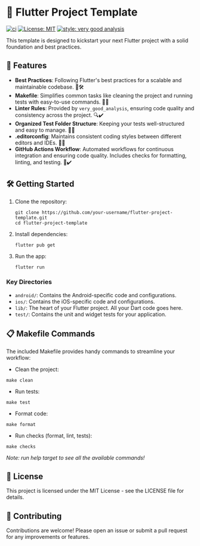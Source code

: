 # 🚀 Flutter Project Template

[![ci][ci_badge]][ci_badge_link]
[![License: MIT][license_badge]][license_badge_link]
[![style: very good analysis][badge]][badge_link]

This template is designed to kickstart your next Flutter project with a solid foundation and best practices.

## 🧩 Features

- **Best Practices**: Following Flutter's best practices for a scalable and maintainable codebase. 📏🛠️
- **Makefile**: Simplifies common tasks like cleaning the project and running tests with easy-to-use commands. 📂✨
- **Linter Rules**: Provided by `very_good_analysis`, ensuring code quality and consistency across the project. 🔍✔️
- **Organized Test Folder Structure**: Keeping your tests well-structured and easy to manage. 📁✅
- **.editorconfig**: Maintains consistent coding styles between different editors and IDEs. 📝🔧
- **GitHub Actions Workflow**: Automated workflows for continuous integration and ensuring code quality. Includes checks
  for formatting, linting, and testing. 🤖✔️

## 🛠️ Getting Started

1. Clone the repository:
    ```shell
    git clone https://github.com/your-username/flutter-project-template.git
    cd flutter-project-template
    ```
2. Install dependencies:
    ```shell
    flutter pub get
    ```

3. Run the app:
    ```shell
    flutter run
    ```

### Key Directories

- `android/`: Contains the Android-specific code and configurations.
- `ios/`: Contains the iOS-specific code and configurations.
- `lib/`: The heart of your Flutter project. All your Dart code goes here.
- `test/`: Contains the unit and widget tests for your application.

## 📋 Makefile Commands

The included Makefile provides handy commands to streamline your workflow:

* Clean the project:

```shell
make clean
```

* Run tests:

```shell
make test
```

* Format code:

```shell
make format
```

* Run checks (format, lint, tests):

```shell
make checks
```

_Note: run help target to see all the available commands!_

## 📜 License

This project is licensed under the MIT License - see the LICENSE file for details.

## 🤝 Contributing

Contributions are welcome! Please open an issue or submit a pull request for any improvements or features.

[ci_badge]: https://github.com/ankandrew/flutter-project-template/actions/workflows/test.yaml/badge.svg

[ci_badge_link]: https://github.com/ankandrew/flutter-project-template/actions

[badge]: https://img.shields.io/badge/style-very_good_analysis-B22C89.svg

[badge_link]: https://pub.dev/packages/very_good_analysis

[license_badge]: https://img.shields.io/badge/license-MIT-blue.svg

[license_badge_link]: https://opensource.org/licenses/MIT
